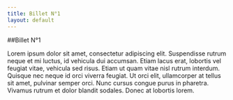 ```yaml
---
title: Billet N°1
layout: default
---
```

##Billet N°1

Lorem ipsum dolor sit amet, consectetur adipiscing elit. 
Suspendisse rutrum neque et mi luctus, id vehicula dui accumsan. 
Etiam lacus erat, lobortis vel feugiat vitae, vehicula sed risus. 
Etiam ut quam vitae nisl rutrum interdum. 
Quisque nec neque id orci viverra feugiat. 
Ut orci elit, ullamcorper at tellus sit amet, pulvinar semper orci. 
Nunc cursus congue purus in pharetra. 
Vivamus rutrum et dolor blandit sodales. 
Donec at lobortis lorem.
